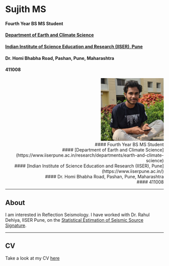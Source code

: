 
# Sujith MS
#### Fourth Year BS MS Student
#### [Department of Earth and Climate Science](https://www.iiserpune.ac.in/research/departments/earth-and-climate-science)
#### [Indian Institute of Science Education and Research (IISER), Pune](https://www.iiserpune.ac.in/)
#### Dr. Homi Bhabha Road, Pashan, Pune, Maharashtra
#### 411008
  
<p style="text-align:right;">  
  <img src="media/profile.jpg" width="200" />
    <span style="text-align:left;"> <br>
      #### Fourth Year BS MS Student <br>
      #### [Department of Earth and Climate Science](https://www.iiserpune.ac.in/research/departments/earth-and-climate-science) <br>
      #### [Indian Institute of Science Education and Research (IISER), Pune](https://www.iiserpune.ac.in/) <br>
      #### Dr. Homi Bhabha Road, Pashan, Pune, Maharashtra <br>
      #### 411008 <br>
  </span>
</p>
 
***
 
## About
I am interested in Reflection Seismology. I have worked with Dr. Rahul Dehiya, IISER Pune, on the [Statistical Estimation of Seismic Source Signature](./research/source_signature/source_est.md).

***

## CV
Take a look at my CV [here](./CV.md)

